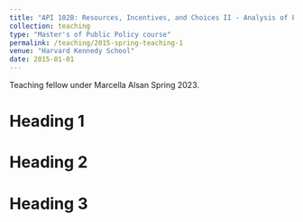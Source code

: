 ```yaml
---
title: "API 102B: Resources, Incentives, and Choices II - Analysis of Public Policy"
collection: teaching
type: "Master's of Public Policy course"
permalink: /teaching/2015-spring-teaching-1
venue: "Harvard Kennedy School"
date: 2015-01-01
---
```


Teaching fellow under Marcella Alsan Spring 2023.

Heading 1
======

Heading 2
======

Heading 3
======
